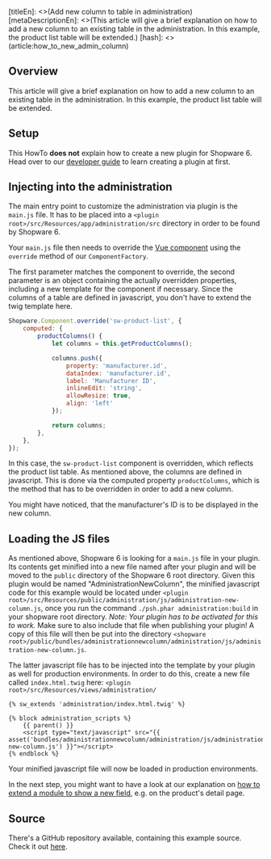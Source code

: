 [titleEn]: <>(Add new column to table in administration)
[metaDescriptionEn]: <>(This article will give a brief explanation on how to add a new column to an existing table in the administration. In this example, the product list table will be extended.)
[hash]: <>(article:how_to_new_admin_column)

## Overview

This article will give a brief explanation on how to add a new column to an existing table in the administration.
In this example, the product list table will be extended.

## Setup

This HowTo **does not** explain how to create a new plugin for Shopware 6.
Head over to our [developer guide](./../20-developer-guide/10-plugin-base.md) to
learn creating a plugin at first.

## Injecting into the administration

The main entry point to customize the administration via plugin is the `main.js` file.
It has to be placed into a `<plugin root>/src/Resources/app/administration/src` directory in order to be found by Shopware 6.

Your `main.js` file then needs to override the [Vue component](https://vuejs.org/v2/guide/components.html) using the
`override` method of our `ComponentFactory`.

The first parameter matches the component to override, the second parameter is an object containing
the actually overridden properties, including a new template for the component if necessary.
Since the columns of a table are defined in javascript, you don't have to extend the twig template here.

```js
Shopware.Component.override('sw-product-list', {
    computed: {
        productColumns() {
            let columns = this.getProductColumns();

            columns.push({
                property: 'manufacturer.id',
                dataIndex: 'manufacturer.id',
                label: 'Manufacturer ID',
                inlineEdit: 'string',
                allowResize: true,
                align: 'left'
            });

            return columns;
        },
    },
});
```

In this case, the `sw-product-list` component is overridden, which reflects the product list table.
As mentioned above, the columns are defined in javascript. This is done via the computed property `productColumns`,
which is the method that has to be overridden in order to add a new column.

You might have noticed, that the manufacturer's ID is to be displayed in the new column.

## Loading the JS files

As mentioned above, Shopware 6 is looking for a `main.js` file in your plugin.
Its contents get minified into a new file named after your plugin and will be moved to the `public` directory
of the Shopware 6 root directory.
Given this plugin would be named "AdministrationNewColumn", the minified javascript code for this example would be
located under `<plugin root>/src/Resources/public/administration/js/administration-new-column.js`, once you run the command `./psh.phar administration:build` in your shopware root directory.
*Note: Your plugin has to be activated for this to work.*
Make sure to also include that file when publishing your plugin!
A copy of this file will then be put into the directory `<shopware root>/public/bundles/administrationnewcolumn/administration/js/administration-new-column.js`.

The latter javascript file has to be injected into the template by your plugin as well for production environments.
In order to do this, create a new file called `index.html.twig` here: `<plugin root>/src/Resources/views/administration/`

```twig
{% sw_extends 'administration/index.html.twig' %}

{% block administration_scripts %}
    {{ parent() }}
    <script type="text/javascript" src="{{ asset('bundles/administrationnewcolumn/administration/js/administration-new-column.js') }}"></script>
{% endblock %}
```

Your minified javascript file will now be loaded in production environments.

In the next step, you might want to have a look at our explanation on [how to extend a module to show a new field](./200-add-admin-new-field.md), e.g. on the product's
detail page.

## Source

There's a GitHub repository available, containing this example source.
Check it out [here](https://github.com/shopware/swag-docs-administration-new-column).

